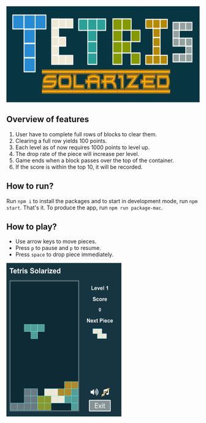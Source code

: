 <img src="https://github.com/Vui-Chee/Tetris-Solarized/blob/master/tetris-header.png" height="250" width="100%" alt="tetris"/>

## Overview of features
1. User have to complete full rows of blocks to clear them.
2. Clearing a full row yields 100 points.
3. Each level as of now requires 1000 points to level up.
4. The drop rate of the piece will increase per level.
5. Game ends when a block passes over the top of the container.
6. If the score is within the top 10, it will be recorded.

## How to run?
Run `npm i` to install the packages and to start in development mode, run `npm start`. That's it.
To produce the app, run `npm run package-mac`.

## How to play?
* Use arrow keys to move pieces.
* Press `p` to pause and `p` to resume.
* Press `space` to drop piece immediately.

<img src="https://github.com/Vui-Chee/Tetris-Solarized/blob/master/src/images/game-play.png" height="400" width="300" alt="tetris"/>
